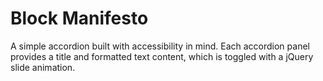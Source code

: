 # Block Manifesto

A simple accordion built with accessibility in mind. Each accordion panel provides a title and formatted text content, which is toggled with a jQuery slide animation.
